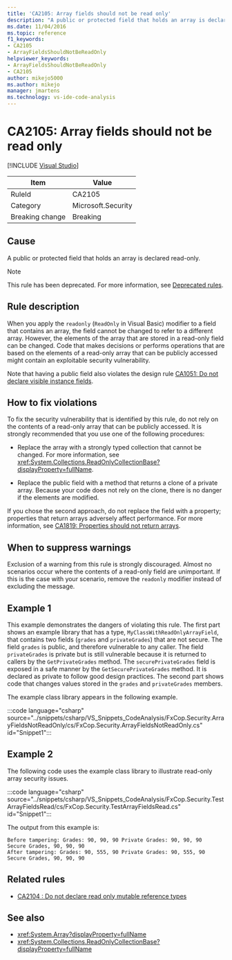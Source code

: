 ```yaml
---
title: 'CA2105: Array fields should not be read only'
description: "A public or protected field that holds an array is declared read-only."
ms.date: 11/04/2016
ms.topic: reference
f1_keywords:
- CA2105
- ArrayFieldsShouldNotBeReadOnly
helpviewer_keywords:
- ArrayFieldsShouldNotBeReadOnly
- CA2105
author: mikejo5000
ms.author: mikejo
manager: jmartens
ms.technology: vs-ide-code-analysis
---
```

# CA2105: Array fields should not be read only

 [!INCLUDE [Visual Studio](~/includes/applies-to-version/vs-windows-only.md)]

|Item|Value|
|-|-|
|RuleId|CA2105|
|Category|Microsoft.Security|
|Breaking change|Breaking|

## Cause
A public or protected field that holds an array is declared read-only.

> [!NOTE]
> This rule has been deprecated. For more information, see [Deprecated rules](fxcop-unported-deprecated-rules.md).

## Rule description

When you apply the `readonly` (`ReadOnly` in Visual Basic) modifier to a field that contains an array, the field cannot be changed to refer to a different array. However, the elements of the array that are stored in a read-only field can be changed. Code that makes decisions or performs operations that are based on the elements of a read-only array that can be publicly accessed might contain an exploitable security vulnerability.

Note that having a public field also violates the design rule [CA1051: Do not declare visible instance fields](/dotnet/fundamentals/code-analysis/quality-rules/ca1051).

## How to fix violations

To fix the security vulnerability that is identified by this rule, do not rely on the contents of a read-only array that can be publicly accessed. It is strongly recommended that you use one of the following procedures:

- Replace the array with a strongly typed collection that cannot be changed. For more information, see <xref:System.Collections.ReadOnlyCollectionBase?displayProperty=fullName>.

- Replace the public field with a method that returns a clone of a private array. Because your code does not rely on the clone, there is no danger if the elements are modified.

If you chose the second approach, do not replace the field with a property; properties that return arrays adversely affect performance. For more information, see [CA1819: Properties should not return arrays](/dotnet/fundamentals/code-analysis/quality-rules/ca1819).

## When to suppress warnings

Exclusion of a warning from this rule is strongly discouraged. Almost no scenarios occur where the contents of a read-only field are unimportant. If this is the case with your scenario, remove the `readonly` modifier instead of excluding the message.

## Example 1

This example demonstrates the dangers of violating this rule. The first part shows an example library that has a type, `MyClassWithReadOnlyArrayField`, that contains two fields (`grades` and `privateGrades`) that are not secure. The field `grades` is public, and therefore vulnerable to any caller. The field `privateGrades` is private but is still vulnerable because it is returned to callers by the `GetPrivateGrades` method. The `securePrivateGrades` field is exposed in a safe manner by the `GetSecurePrivateGrades` method. It is declared as private to follow good design practices. The second part shows code that changes values stored in the `grades` and `privateGrades` members.

The example class library appears in the following example.

:::code language="csharp" source="../snippets/csharp/VS_Snippets_CodeAnalysis/FxCop.Security.ArrayFieldsNotReadOnly/cs/FxCop.Security.ArrayFieldsNotReadOnly.cs" id="Snippet1":::

## Example 2

The following code uses the example class library to illustrate read-only array security issues.

:::code language="csharp" source="../snippets/csharp/VS_Snippets_CodeAnalysis/FxCop.Security.TestArrayFieldsRead/cs/FxCop.Security.TestArrayFieldsRead.cs" id="Snippet1":::

The output from this example is:

```text
Before tampering: Grades: 90, 90, 90 Private Grades: 90, 90, 90  Secure Grades, 90, 90, 90
After tampering: Grades: 90, 555, 90 Private Grades: 90, 555, 90  Secure Grades, 90, 90, 90
```

## Related rules

- [CA2104 : Do not declare read only mutable reference types](../code-quality/ca2104.md)

## See also

- <xref:System.Array?displayProperty=fullName>
- <xref:System.Collections.ReadOnlyCollectionBase?displayProperty=fullName>
